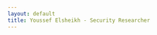 ```yaml
---
layout: default
title: Youssef Elsheikh - Security Researcher
---
```


<!DOCTYPE html>
<html lang="en">
<head>
    <meta charset="UTF-8">
    <meta name="viewport" content="width=device-width, initial-scale=1.0">
    <title>Youssef Elsheikh - Security Researcher</title>
    <link rel="preconnect" href="https://fonts.googleapis.com">
    <link rel="preconnect" href="https://fonts.gstatic.com" crossorigin>
    <link href="https://fonts.googleapis.com/css2?family=Inter:wght@300;400;500;600;700&display=swap" rel="stylesheet">
    <style>
        /* Reset and Base Styles */
        * {
            margin: 0;
            padding: 0;
            box-sizing: border-box;
        }

        :root {
            --background: #0f1419;
            --foreground: #f5f7fa;
            --card: #171c22;
            --card-foreground: #f5f7fa;
            --primary: #3db2ff;
            --primary-foreground: #ffffff;
            --secondary: #1e252e;
            --secondary-foreground: #f5f7fa;
            --muted: #1a2027;
            --muted-foreground: #a0aec0;
            --accent: #1e252e;
            --accent-foreground: #f5f7fa;
            --border: #2a3441;
            --input: #2a3441;
            --ring: #3db2ff;
            --radius: 0.75rem;
            --font-sans: 'Inter', -apple-system, BlinkMacSystemFont, 'Segoe UI', Roboto, 'Helvetica Neue', Arial, sans-serif;
        }

        html {
            scroll-behavior: smooth;
        }

        body {
            font-family: var(--font-sans);
            background-color: var(--background);
            color: var(--foreground);
            line-height: 1.6;
            overflow-x: hidden;
        }

        a {
            color: inherit;
            text-decoration: none;
        }

        /* Layout */
        .container {
            max-width: 1200px;
            margin: 0 auto;
            padding: 0 1.5rem;
        }

        .section {
            padding: 5rem 0;
        }

        .grid {
            display: grid;
            gap: 1.5rem;
        }

        .grid-2 {
            grid-template-columns: repeat(1, 1fr);
        }

        .grid-3 {
            grid-template-columns: repeat(1, 1fr);
        }

        .grid-4 {
            grid-template-columns: repeat(1, 1fr);
        }

        @media (min-width: 768px) {
            .grid-2 {
                grid-template-columns: repeat(2, 1fr);
            }
            
            .grid-3 {
                grid-template-columns: repeat(3, 1fr);
            }
            
            .grid-4 {
                grid-template-columns: repeat(2, 1fr);
            }
        }

        @media (min-width: 1024px) {
            .grid-4 {
                grid-template-columns: repeat(4, 1fr);
            }
        }

        .flex {
            display: flex;
        }

        .flex-col {
            flex-direction: column;
        }

        .items-center {
            align-items: center;
        }

        .justify-between {
            justify-content: space-between;
        }

        .justify-center {
            justify-content: center;
        }

        .gap-4 {
            gap: 1rem;
        }

        .gap-6 {
            gap: 1.5rem;
        }

        .gap-8 {
            gap: 2rem;
        }

        /* Typography */
        h1, h2, h3, h4, h5, h6 {
            font-weight: 600;
            line-height: 1.2;
            margin-bottom: 1rem;
        }

        h1 {
            font-size: 2.5rem;
            font-weight: 700;
        }

        h2 {
            font-size: 2rem;
        }

        h3 {
            font-size: 1.5rem;
        }

        h4 {
            font-size: 1.25rem;
        }

        p {
            margin-bottom: 1rem;
        }

        @media (min-width: 768px) {
            h1 {
                font-size: 3.5rem;
            }
            
            h2 {
                font-size: 2.5rem;
            }
        }

        .text-lg {
            font-size: 1.125rem;
        }

        .text-xl {
            font-size: 1.25rem;
        }

        .text-2xl {
            font-size: 1.5rem;
        }

        .font-medium {
            font-weight: 500;
        }

        .font-semibold {
            font-weight: 600;
        }

        .font-bold {
            font-weight: 700;
        }

        .text-center {
            text-align: center;
        }

        .text-primary {
            color: var(--primary);
        }

        .text-muted {
            color: var(--muted-foreground);
        }

        /* Navigation */
        .navbar {
            position: fixed;
            top: 0;
            width: 100%;
            background: rgba(15, 20, 25, 0.95);
            backdrop-filter: blur(10px);
            z-index: 1000;
            border-bottom: 1px solid var(--border);
        }

        .nav-container {
            display: flex;
            justify-content: space-between;
            align-items: center;
            height: 4rem;
            padding: 0 1.5rem;
            max-width: 1200px;
            margin: 0 auto;
        }

        .nav-logo {
            font-size: 1.5rem;
            font-weight: 700;
            color: var(--primary);
            transition: color 0.3s ease;
        }

        .nav-logo:hover {
            color: var(--primary-foreground);
        }

        .nav-menu {
            display: flex;
            gap: 2rem;
        }

        .nav-link {
            color: var(--muted-foreground);
            font-weight: 500;
            transition: color 0.3s ease;
            position: relative;
        }

        .nav-link:hover,
        .nav-link.active {
            color: var(--primary);
        }

        .nav-link.active::after {
            content: '';
            position: absolute;
            bottom: -0.5rem;
            left: 0;
            width: 100%;
            height: 2px;
            background: var(--primary);
        }

        .hamburger {
            display: none;
            flex-direction: column;
            cursor: pointer;
            gap: 0.25rem;
        }

        .hamburger span {
            width: 1.5rem;
            height: 2px;
            background: var(--foreground);
            transition: 0.3s;
        }

        @media (max-width: 768px) {
            .nav-menu {
                position: fixed;
                left: -100%;
                top: 4rem;
                flex-direction: column;
                background-color: var(--background);
                width: 100%;
                text-align: center;
                transition: 0.3s;
                box-shadow: 0 10px 27px rgba(0, 0, 0, 0.05);
                padding: 2rem 0;
                z-index: 1000;
            }

            .nav-menu.active {
                left: 0;
            }

            .hamburger {
                display: flex;
            }
        }

        /* Buttons */
        .btn {
            display: inline-flex;
            align-items: center;
            justify-content: center;
            padding: 0.75rem 1.5rem;
            border-radius: var(--radius);
            font-weight: 500;
            transition: all 0.3s ease;
            cursor: pointer;
            border: none;
            font-size: 1rem;
        }

        .btn-lg {
            padding: 1rem 2rem;
            font-size: 1.125rem;
        }

        .btn-primary {
            background-color: var(--primary);
            color: var(--primary-foreground);
        }

        .btn-primary:hover {
            background-color: color-mix(in srgb, var(--primary) 90%, black);
            transform: translateY(-2px);
        }

        .btn-outline {
            background-color: transparent;
            border: 1px solid var(--primary);
            color: var(--primary);
        }

        .btn-outline:hover {
            background-color: color-mix(in srgb, var(--primary) 10%, transparent);
            transform: translateY(-2px);
        }

        .btn-ghost {
            background-color: transparent;
            color: var(--primary);
        }

        .btn-ghost:hover {
            background-color: color-mix(in srgb, var(--primary) 10%, transparent);
        }

        /* Cards */
        .card {
            background-color: var(--card);
            border-radius: var(--radius);
            border: 1px solid var(--border);
            overflow: hidden;
            transition: all 0.3s ease;
        }

        .card:hover {
            transform: translateY(-5px);
            border-color: color-mix(in srgb, var(--primary) 30%, transparent);
            box-shadow: 0 10px 30px rgba(0, 0, 0, 0.2);
        }

        .card-content {
            padding: 1.5rem;
        }

        .card-image {
            width: 100%;
            height: 200px;
            object-fit: cover;
        }

        /* Hero Section */
        .hero {
            min-height: 100vh;
            display: flex;
            flex-direction: column;
            justify-content: center;
            position: relative;
            padding: 5rem 0;
        }

        .hero-content {
            max-width: 800px;
            z-index: 2;
        }

        .hero-background {
            position: absolute;
            top: 0;
            left: 0;
            width: 100%;
            height: 100%;
            overflow: hidden;
            z-index: 1;
        }

        .floating-element {
            position: absolute;
            width: 200px;
            height: 200px;
            background: linear-gradient(45deg, rgba(61, 178, 255, 0.1), rgba(61, 178, 255, 0.05));
            border-radius: 50%;
            animation: float 6s ease-in-out infinite;
        }

        .floating-element:nth-child(1) {
            top: 20%;
            left: 10%;
            animation-delay: 0s;
        }

        .floating-element:nth-child(2) {
            top: 60%;
            right: 10%;
            animation-delay: 2s;
        }

        .floating-element:nth-child(3) {
            bottom: 20%;
            left: 50%;
            animation-delay: 4s;
        }

        /* Blog Cards */
        .blog-card-header {
            display: flex;
            justify-content: space-between;
            align-items: center;
            margin-bottom: 1rem;
        }

        .blog-date {
            color: var(--muted-foreground);
            font-size: 0.875rem;
        }

        .blog-tags {
            display: flex;
            gap: 0.5rem;
        }

        .tag {
            background: color-mix(in srgb, var(--primary) 10%, transparent);
            color: var(--primary);
            padding: 0.25rem 0.75rem;
            border-radius: 1rem;
            font-size: 0.75rem;
            font-weight: 500;
        }

        /* Project Cards */
        .project-header {
            display: flex;
            justify-content: space-between;
            align-items: center;
            margin-bottom: 1rem;
        }

        .project-status {
            padding: 0.25rem 0.75rem;
            border-radius: 1rem;
            font-size: 0.75rem;
            font-weight: 500;
            background: color-mix(in srgb, var(--primary) 10%, transparent);
            color: var(--primary);
        }

        .project-features {
            margin-bottom: 1.5rem;
        }

        .project-features ul {
            list-style: none;
            padding-left: 0;
        }

        .project-features li {
            color: var(--muted-foreground);
            margin-bottom: 0.5rem;
            position: relative;
            padding-left: 1.5rem;
        }

        .project-features li::before {
            content: '→';
            position: absolute;
            left: 0;
            color: var(--primary);
            font-weight: bold;
        }

        .project-tech {
            display: flex;
            gap: 0.5rem;
            flex-wrap: wrap;
            margin-bottom: 1.5rem;
        }

        .tech-tag {
            background: var(--muted);
            color: var(--muted-foreground);
            padding: 0.25rem 0.75rem;
            border-radius: 0.5rem;
            font-size: 0.75rem;
            font-weight: 500;
        }

        /* Timeline */
        .timeline {
            position: relative;
            max-width: 800px;
            margin: 0 auto;
        }

        .timeline::before {
            content: '';
            position: absolute;
            left: 1.5rem;
            top: 0;
            bottom: 0;
            width: 2px;
            background: var(--primary);
        }

        .timeline-item {
            position: relative;
            margin-bottom: 2rem;
            padding-left: 3rem;
        }

        .timeline-marker {
            position: absolute;
            left: 0.75rem;
            top: 0;
            width: 1rem;
            height: 1rem;
            background: var(--primary);
            border-radius: 50%;
            border: 3px solid var(--background);
            transform: translateX(-50%);
        }

        .timeline-content {
            background: var(--card);
            padding: 1.5rem;
            border-radius: var(--radius);
            border: 1px solid var(--border);
        }

        .timeline-date {
            color: var(--primary);
            font-weight: 500;
            font-size: 0.875rem;
        }

        /* Social Links */
        .social-link {
            display: flex;
            align-items: center;
            gap: 1rem;
            padding: 1rem;
            background: var(--card);
            border-radius: var(--radius);
            border: 1px solid var(--border);
            transition: all 0.3s ease;
        }

        .social-link:hover {
            transform: translateY(-3px);
            border-color: color-mix(in srgb, var(--primary) 30%, transparent);
        }

        .social-icon {
            width: 2.5rem;
            height: 2.5rem;
            border-radius: 50%;
            background: var(--muted);
            display: flex;
            align-items: center;
            justify-content: center;
        }

        .social-icon svg {
            width: 1.25rem;
            height: 1.25rem;
        }

        /* Form Elements */
        .form-group {
            margin-bottom: 1.5rem;
        }

        .form-group label {
            display: block;
            margin-bottom: 0.5rem;
            font-weight: 500;
        }

        .form-group input,
        .form-group textarea {
            width: 100%;
            padding: 0.75rem 1rem;
            background: var(--muted);
            border: 1px solid var(--border);
            border-radius: var(--radius);
            color: var(--foreground);
            font-family: inherit;
            font-size: 1rem;
            transition: border-color 0.3s ease;
        }

        .form-group input:focus,
        .form-group textarea:focus {
            outline: none;
            border-color: var(--primary);
        }

        .form-group textarea {
            resize: vertical;
            min-height: 120px;
        }

        /* Utility Classes */
        .mb-1 { margin-bottom: 0.25rem; }
        .mb-2 { margin-bottom: 0.5rem; }
        .mb-3 { margin-bottom: 0.75rem; }
        .mb-4 { margin-bottom: 1rem; }
        .mb-6 { margin-bottom: 1.5rem; }
        .mb-8 { margin-bottom: 2rem; }
        .mb-12 { margin-bottom: 3rem; }
        .mb-16 { margin-bottom: 4rem; }

        .mt-4 { margin-top: 1rem; }
        .mt-8 { margin-top: 2rem; }
        .mt-12 { margin-top: 3rem; }
        .mt-16 { margin-top: 4rem; }
        .mt-24 { margin-top: 6rem; }

        .py-16 { padding-top: 4rem; padding-bottom: 4rem; }
        .px-6 { padding-left: 1.5rem; padding-right: 1.5rem; }

        .w-full { width: 100%; }
        .max-w-4xl { max-width: 56rem; }
        .max-w-5xl { max-width: 64rem; }
        .mx-auto { margin-left: auto; margin-right: auto; }

        .hidden { display: none; }
        .block { display: block; }

        .relative { position: relative; }
        .absolute { position: absolute; }

        .overflow-hidden { overflow: hidden; }

        /* Animations */
        @keyframes float {
            0%, 100% {
                transform: translateY(0px);
            }
            50% {
                transform: translateY(-20px);
            }
        }

        @keyframes fadeInUp {
            from {
                opacity: 0;
                transform: translateY(20px);
            }
            to {
                opacity: 1;
                transform: translateY(0);
            }
        }

        .fade-in {
            opacity: 0;
            animation: fadeInUp 0.8s ease forwards;
        }

        .delay-100 { animation-delay: 0.1s; }
        .delay-200 { animation-delay: 0.2s; }
        .delay-300 { animation-delay: 0.3s; }
        .delay-400 { animation-delay: 0.4s; }

        /* Responsive Design */
        @media (max-width: 768px) {
            .container {
                padding: 0 1rem;
            }

            .hero {
                padding: 4rem 0;
            }

            .timeline::before {
                left: 1rem;
            }

            .timeline-item {
                padding-left: 2.5rem;
            }

            .timeline-marker {
                left: 0.5rem;
            }
        }

        /* Print styles */
        @media print {
            .navbar,
            .btn {
                display: none;
            }

            body {
                background: white;
                color: black;
            }

            .card {
                break-inside: avoid;
            }
        }

        /* Accessibility */
        @media (prefers-reduced-motion: reduce) {
            *,
            *::before,
            *::after {
                animation-duration: 0.01ms !important;
                animation-iteration-count: 1 !important;
                transition-duration: 0.01ms !important;
            }
        }

        .sr-only {
            position: absolute;
            width: 1px;
            height: 1px;
            padding: 0;
            margin: -1px;
            overflow: hidden;
            clip: rect(0, 0, 0, 0);
            white-space: nowrap;
            border-width: 0;
        }

        /* Focus styles for accessibility */
        a:focus,
        button:focus,
        input:focus,
        textarea:focus {
            outline: 2px solid var(--primary);
            outline-offset: 2px;
        }

        /* Tab navigation */
        .tab-container {
            display: flex;
            gap: 0.5rem;
            margin-bottom: 2rem;
            overflow-x: auto;
            padding-bottom: 0.5rem;
        }

        .tab-btn {
            padding: 0.5rem 1rem;
            border-radius: 9999px;
            font-weight: 500;
            transition: all 0.3s ease;
            cursor: pointer;
            border: 1px solid var(--border);
            background: transparent;
            color: var(--muted-foreground);
            white-space: nowrap;
        }

        .tab-btn.active {
            background-color: var(--primary);
            color: var(--primary-foreground);
            border-color: var(--primary);
        }

        .tab-btn:hover:not(.active) {
            border-color: color-mix(in srgb, var(--primary) 30%, transparent);
            color: var(--primary);
        }

        /* Page content */
        .page-content {
            padding-top: 5rem;
            min-height: 100vh;
        }

        /* Icons */
        .icon {
            display: inline-block;
            width: 1.5rem;
            height: 1.5rem;
            stroke-width: 0;
            stroke: currentColor;
            fill: currentColor;
            vertical-align: middle;
        }

        .icon-sm {
            width: 1rem;
            height: 1rem;
        }

        .icon-lg {
            width: 2rem;
            height: 2rem;
        }
    </style>
</head>
<body>
    <nav class="navbar">
        <div class="nav-container">
            <a href="#home" class="nav-logo">nem0x00</a>
            <div class="nav-menu">
                <a href="#home" class="nav-link active" data-section="home">Home</a>
                <a href="#about" class="nav-link" data-section="about">About</a>
                <a href="#blog" class="nav-link" data-section="blog">Blog</a>
                <a href="#projects" class="nav-link" data-section="projects">Projects</a>
                <a href="#cv" class="nav-link" data-section="cv">CV</a>
                <a href="#contact" class="nav-link" data-section="contact">Contact</a>
            </div>
            <div class="hamburger">
                <span></span>
                <span></span>
                <span></span>
            </div>
        </div>
    </nav>

    <!-- Home Section -->
    <section id="home" class="section hero">
        <div class="hero-background">
            <div class="floating-element"></div>
            <div class="floating-element"></div>
            <div class="floating-element"></div>
        </div>
        
        <div class="container">
            <div class="hero-content fade-in">
                <p class="text-muted mb-2">Hey, I'm</p>
                <h1 class="mb-2">Youssef Elsheikh</h1>
                <p class="text-muted mb-6">— also known as <span class="text-primary">nem0x00</span></p>
                
                <p class="text-xl mb-8">
                    I'm a bug bounty hunter and Android security researcher passionate about 
                    <span class="text-primary">automation</span>, <span class="text-primary">tooling</span>, and 
                    <span class="text-primary">responsible disclosure</span>.
                </p>
                
                <div class="flex gap-4 mb-16">
                    <a href="#about" class="btn btn-primary btn-lg">About Me</a>
                    <a href="#blog" class="btn btn-outline btn-lg">Read My Blog</a>
                </div>
            </div>
            
            <div class="mt-24">
                <h2 class="mb-8">Recent Articles</h2>
                <div class="grid grid-2 gap-6">
                    <div class="card fade-in delay-100">
                        <img src="https://placeholder.com/800x400" alt="Android SSL Pinning" class="card-image">
                        <div class="card-content">
                            <div class="blog-card-header">
                                <span class="blog-date">Dec 15, 2024</span>
                                <div class="blog-tags">
                                    <span class="tag">Android</span>
                                    <span class="tag">Frida</span>
                                </div>
                            </div>
                            <h3 class="mb-3">Advanced Android SSL Pinning Bypass with Frida</h3>
                            <p class="text-muted mb-4">Deep dive into bypassing modern SSL pinning implementations in Android applications using custom Frida scripts and runtime manipulation techniques...</p>
                            <a href="#blog" class="text-primary font-medium">Read More →</a>
                        </div>
                    </div>
                    
                    <div class="card fade-in delay-200">
                        <img src="https://placeholder.com/800x400" alt="IDOR Detection" class="card-image">
                        <div class="card-content">
                            <div class="blog-card-header">
                                <span class="blog-date">Nov 28, 2024</span>
                                <div class="blog-tags">
                                    <span class="tag">Bug Bounty</span>
                                    <span class="tag">Web</span>
                                </div>
                            </div>
                            <h3 class="mb-3">Automating IDOR Detection in Large Applications</h3>
                            <p class="text-muted mb-4">How I built a custom tool to automatically detect Insecure Direct Object References across thousands of endpoints, leading to multiple critical findings...</p>
                            <a href="#blog" class="text-primary font-medium">Read More →</a>
                        </div>
                    </div>
                </div>
                
                <div class="text-center mt-8">
                    <a href="#blog" class="btn btn-ghost">View All Articles</a>
                </div>
            </div>
        </div>
    </section>

    <!-- About Section -->
    <section id="about" class="section page-content">
        <div class="container max-w-4xl">
            <div class="mb-16 fade-in">
                <h1 class="mb-6">About Me</h1>
                <p class="text-xl text-muted">
                    I'm a cybersecurity researcher specializing in Android and web app penetration testing. Acknowledged by 
                    <span class="text-primary">Google</span>, <span class="text-primary">Unity</span>,
                    <span class="text-primary"> Swisscom</span>, <span class="text-primary">Estonia Gov</span>, and 
                    others. Currently pursuing <span class="text-primary">OSCE3</span> and multiple eLearnSecurity 
                    certifications. I build tools to automate and enhance bug bounty workflows.
                </p>
            </div>

            <div class="mb-16 fade-in delay-100">
                <h2 class="mb-8">Recognition Timeline</h2>
                <div class="timeline">
                    <div class="timeline-item">
                        <div class="timeline-marker"></div>
                        <div class="timeline-content">
                            <div class="flex justify-between mb-2">
                                <h3>Google Security Acknowledgment</h3>
                                <span class="timeline-date">2024</span>
                            </div>
                            <p class="text-muted">Recognized for responsible disclosure of security vulnerabilities</p>
                        </div>
                    </div>
                    
                    <div class="timeline-item">
                        <div class="timeline-marker"></div>
                        <div class="timeline-content">
                            <div class="flex justify-between mb-2">
                                <h3>Unity Technologies</h3>
                                <span class="timeline-date">2023</span>
                            </div>
                            <p class="text-muted">Security research acknowledgment for platform vulnerabilities</p>
                        </div>
                    </div>
                    
                    <div class="timeline-item">
                        <div class="timeline-marker"></div>
                        <div class="timeline-content">
                            <div class="flex justify-between mb-2">
                                <h3>Swisscom Bug Bounty</h3>
                                <span class="timeline-date">2023</span>
                            </div>
                            <p class="text-muted">Successful vulnerability disclosure and bounty award</p>
                        </div>
                    </div>
                    
                    <div class="timeline-item">
                        <div class="timeline-marker"></div>
                        <div class="timeline-content">
                            <div class="flex justify-between mb-2">
                                <h3>Estonia Government</h3>
                                <span class="timeline-date">2022</span>
                            </div>
                            <p class="text-muted">Critical infrastructure security research acknowledgment</p>
                        </div>
                    </div>
                </div>
            </div>

            <div class="fade-in delay-200">
                <h2 class="mb-8">Certifications & Learning</h2>
                <div class="grid grid-3 gap-6">
                    <div class="card">
                        <div class="card-content">
                            <h3 class="mb-2">OSCE3</h3>
                            <span class="tag mb-3" style="background-color: rgba(245, 158, 11, 0.1); color: rgb(245, 158, 11);">In Progress</span>
                            <p class="text-muted">Advanced Windows Exploitation</p>
                        </div>
                    </div>
                    
                    <div class="card">
                        <div class="card-content">
                            <h3 class="mb-2">eLearnSecurity</h3>
                            <span class="tag mb-3" style="background-color: rgba(245, 158, 11, 0.1); color: rgb(245, 158, 11);">Multiple Tracks</span>
                            <p class="text-muted">Web App & Mobile Security</p>
                        </div>
                    </div>
                    
                    <div class="card">
                        <div class="card-content">
                            <h3 class="mb-2">Android Security</h3>
                            <span class="tag mb-3" style="background-color: rgba(16, 185, 129, 0.1); color: rgb(16, 185, 129);">Self-Taught</span>
                            <p class="text-muted">Frida, Static Analysis, Reverse Engineering</p>
                        </div>
                    </div>
                </div>
            </div>
        </div>
    </section>

    <!-- Blog Section -->
    <section id="blog" class="section page-content">
        <div class="container max-w-5xl">
            <div class="mb-16 fade-in">
                <h1 class="mb-6">Security Research & Writeups</h1>
                <p class="text-xl text-muted">
                    Sharing knowledge through detailed vulnerability research and tool development insights
                </p>
            </div>

            <div class="grid grid-2 gap-8">
                <div class="card fade-in delay-100">
                    <img src="https://placeholder.com/800x400" alt="Android SSL Pinning" class="card-image">
                    <div class="card-content">
                        <div class="blog-card-header">
                            <span class="blog-date">Dec 15, 2024</span>
                            <div class="blog-tags">
                                <span class="tag">Android</span>
                                <span class="tag">Frida</span>
                            </div>
                        </div>
                        <h2 class="mb-3">Advanced Android SSL Pinning Bypass with Frida</h2>
                        <p class="text-muted mb-4">Deep dive into bypassing modern SSL pinning implementations in Android applications using custom Frida scripts and runtime manipulation techniques...</p>
                        <a href="#" class="text-primary font-medium">Read More →</a>
                    </div>
                </div>
                
                <div class="card fade-in delay-200">
                    <img src="https://placeholder.com/800x400" alt="IDOR Detection" class="card-image">
                    <div class="card-content">
                        <div class="blog-card-header">
                            <span class="blog-date">Nov 28, 2024</span>
                            <div class="blog-tags">
                                <span class="tag">Bug Bounty</span>
                                <span class="tag">Web</span>
                            </div>
                        </div>
                        <h2 class="mb-3">Automating IDOR Detection in Large Applications</h2>
                        <p class="text-muted mb-4">How I built a custom tool to automatically detect Insecure Direct Object References across thousands of endpoints, leading to multiple critical findings...</p>
                        <a href="#" class="text-primary font-medium">Read More →</a>
                    </div>
                </div>
                
                <div class="card fade-in delay-300">
                    <img src="https://placeholder.com/800x400" alt="BADGPT" class="card-image">
                    <div class="card-content">
                        <div class="blog-card-header">
                            <span class="blog-date">Oct 12, 2024</span>
                            <div class="blog-tags">
                                <span class="tag">Tools</span>
                                <span class="tag">Go</span>
                            </div>
                        </div>
                        <h2 class="mb-3">Building BADGPT: AI-Powered Security Testing</h2>
                        <p class="text-muted mb-4">The story behind creating BADGPT, a tool that leverages AI to enhance bug bounty workflows and automate vulnerability discovery processes...</p>
                        <a href="#" class="text-primary font-medium">Read More →</a>
                    </div>
                </div>
                
                <div class="card fade-in delay-400">
                    <img src="https://placeholder.com/800x400" alt="Android APK Analysis" class="card-image">
                    <div class="card-content">
                        <div class="blog-card-header">
                            <span class="blog-date">Sep 5, 2024</span>
                            <div class="blog-tags">
                                <span class="tag">Mobile</span>
                                <span class="tag">Research</span>
                            </div>
                        </div>
                        <h2 class="mb-3">Static Analysis of Android APKs at Scale</h2>
                        <p class="text-muted mb-4">Techniques and tools for performing efficient static analysis on thousands of Android applications to identify common vulnerability patterns...</p>
                        <a href="#" class="text-primary font-medium">Read More →</a>
                    </div>
                </div>
            </div>
        </div>
    </section>

    <!-- Projects Section -->
    <section id="projects" class="section page-content">
        <div class="container max-w-5xl">
            <div class="mb-12 fade-in">
                <h1 class="mb-6">Security Tools & Projects</h1>
                <p class="text-xl text-muted">
                    Open-source tools built to enhance security research and bug bounty workflows
                </p>
            </div>

            <div class="tab-container mb-12 fade-in delay-100">
                <button class="tab-btn active" data-category="all">All Projects</button>
                <button class="tab-btn" data-category="automation">Automation</button>
                <button class="tab-btn" data-category="mobile">Mobile Security</button>
                <button class="tab-btn" data-category="web">Web Security</button>
            </div>

            <div class="grid grid-2 gap-8">
                <div class="card project-card fade-in delay-200" data-category="automation" style="border-color: rgba(61, 178, 255, 0.2); background-color: rgba(61, 178, 255, 0.05);">
                    <div class="card-content">
                        <div class="project-header">
                            <h2>BADGPT</h2>
                            <span class="project-status">Featured</span>
                        </div>
                        
                        <p class="text-muted mb-6">
                            AI-powered security testing tool that leverages GPT models to enhance bug bounty workflows, 
                            automate vulnerability discovery, and generate intelligent test cases.
                        </p>
                        
                        <div class="project-features">
                            <h4 class="mb-3">Key Features:</h4>
                            <ul>
                                <li>Automated payload generation</li>
                                <li>Intelligent vulnerability analysis</li>
                                <li>Custom prompt engineering for security testing</li>
                                <li>Integration with popular security tools</li>
                            </ul>
                        </div>
                        
                        <div class="project-tech">
                            <span class="tech-tag">Go</span>
                            <span class="tech-tag">OpenAI API</span>
                            <span class="tech-tag">CLI</span>
                        </div>
                        
                        <a href="https://github.com/NeM0x00" class="btn btn-primary w-full" target="_blank">
                            <svg class="icon icon-sm mr-2" viewBox="0 0 24 24">
                                <path d="M12 0c-6.626 0-12 5.373-12 12 0 5.302 3.438 9.8 8.207 11.387.599.111.793-.261.793-.577v-2.234c-3.338.726-4.033-1.416-4.033-1.416-.546-1.387-1.333-1.756-1.333-1.756-1.089-.745.083-.729.083-.729 1.205.084 1.839 1.237 1.839 1.237 1.07 1.834 2.807 1.304 3.492.997.107-.775.418-1.305.762-1.604-2.665-.305-5.467-1.334-5.467-5.931 0-1.311.469-2.381 1.236-3.221-.124-.303-.535-1.524.117-3.176 0 0 1.008-.322 3.301 1.23.957-.266 1.983-.399 3.003-.404 1.02.005 2.047.138 3.006.404 2.291-1.552 3.297-1.23 3.297-1.23.653 1.653.242 2.874.118 3.176.77.84 1.235 1.911 1.235 3.221 0 4.609-2.807 5.624-5.479 5.921.43.372.823 1.102.823 2.222v3.293c0 .319.192.694.801.576 4.765-1.589 8.199-6.086 8.199-11.386 0-6.627-5.373-12-12-12z"/>
                            </svg>
                            View on GitHub
                        </a>
                    </div>
                </div>
                
                <div class="card project-card fade-in delay-300" data-category="mobile">
                    <div class="card-content">
                        <div class="project-header">
                            <h2>Frida Android Scanner</h2>
                            <span class="project-status">Active</span>
                        </div>
                        
                        <p class="text-muted mb-6">
                            Comprehensive Android security scanner built with Frida for dynamic analysis, 
                            runtime manipulation, and vulnerability detection in mobile applications.
                        </p>
                        
                        <div class="project-features">
                            <h4 class="mb-3">Key Features:</h4>
                            <ul>
                                <li>SSL pinning bypass automation</li>
                                <li>Runtime method hooking</li>
                                <li>Certificate validation bypass</li>
                                <li>Custom payload injection</li>
                            </ul>
                        </div>
                        
                        <div class="project-tech">
                            <span class="tech-tag">Frida</span>
                            <span class="tech-tag">JavaScript</span>
                            <span class="tech-tag">Android</span>
                        </div>
                        
                        <a href="https://github.com/NeM0x00" class="btn btn-primary w-full" target="_blank">
                            <svg class="icon icon-sm mr-2" viewBox="0 0 24 24">
                                <path d="M12 0c-6.626 0-12 5.373-12 12 0 5.302 3.438 9.8 8.207 11.387.599.111.793-.261.793-.577v-2.234c-3.338.726-4.033-1.416-4.033-1.416-.546-1.387-1.333-1.756-1.333-1.756-1.089-.745.083-.729.083-.729 1.205.084 1.839 1.237 1.839 1.237 1.07 1.834 2.807 1.304 3.492.997.107-.775.418-1.305.762-1.604-2.665-.305-5.467-1.334-5.467-5.931 0-1.311.469-2.381 1.236-3.221-.124-.303-.535-1.524.117-3.176 0 0 1.008-.322 3.301 1.23.957-.266 1.983-.399 3.003-.404 1.02.005 2.047.138 3.006.404 2.291-1.552 3.297-1.23 3.297-1.23.653 1.653.242 2.874.118 3.176.77.84 1.235 1.911 1.235 3.221 0 4.609-2.807 5.624-5.479 5.921.43.372.823 1.102.823 2.222v3.293c0 .319.192.694.801.576 4.765-1.589 8.199-6.086 8.199-11.386 0-6.627-5.373-12-12-12z"/>
                            </svg>
                            View on GitHub
                        </a>
                    </div>
                </div>
                
                <div class="card project-card fade-in delay-400" data-category="web">
                    <div class="card-content">
                        <div class="project-header">
                            <h2>IDOR Hunter</h2>
                            <span class="project-status">Beta</span>
                        </div>
                        
                        <p class="text-muted mb-6">
                            Automated tool for detecting Insecure Direct Object References (IDOR) vulnerabilities 
                            across web applications with intelligent parameter fuzzing.
                        </p>
                        
                        <div class="project-features">
                            <h4 class="mb-3">Key Features:</h4>
                            <ul>
                                <li>Automated endpoint discovery</li>
                                <li>Parameter manipulation testing</li>
                                <li>Session management bypass</li>
                                <li>Detailed vulnerability reporting</li>
                            </ul>
                        </div>
                        
                        <div class="project-tech">
                            <span class="tech-tag">Python</span>
                            <span class="tech-tag">Requests</span>
                            <span class="tech-tag">Threading</span>
                        </div>
                        
                        <a href="https://github.com/NeM0x00" class="btn btn-primary w-full" target="_blank">
                            <svg class="icon icon-sm mr-2" viewBox="0 0 24 24">
                                <path d="M12 0c-6.626 0-12 5.373-12 12 0 5.302 3.438 9.8 8.207 11.387.599.111.793-.261.793-.577v-2.234c-3.338.726-4.033-1.416-4.033-1.416-.546-1.387-1.333-1.756-1.333-1.756-1.089-.745.083-.729.083-.729 1.205.084 1.839 1.237 1.839 1.237 1.07 1.834 2.807 1.304 3.492.997.107-.775.418-1.305.762-1.604-2.665-.305-5.467-1.334-5.467-5.931 0-1.311.469-2.381 1.236-3.221-.124-.303-.535-1.524.117-3.176 0 0 1.008-.322 3.301 1.23.957-.266 1.983-.399 3.003-.404 1.02.005 2.047.138 3.006.404 2.291-1.552 3.297-1.23 3.297-1.23.653 1.653.242 2.874.118 3.176.77.84 1.235 1.911 1.235 3.221 0 4.609-2.807 5.624-5.479 5.921.43.372.823 1.102.823 2.222v3.293c0 .319.192.694.801.576 4.765-1.589 8.199-6.086 8.199-11.386 0-6.627-5.373-12-12-12z"/>
                            </svg>
                            View on GitHub
                        </a>
                    </div>
                </div>
                
                <div class="card project-card fade-in delay-400" data-category="automation">
                    <div class="card-content">
                        <div class="project-header">
                            <h2>Recon Automation Suite</h2>
                            <span class="project-status">Maintained</span>
                        </div>
                        
                        <p class="text-muted mb-6">
                            Complete reconnaissance automation framework for bug bounty hunters, 
                            integrating multiple tools and providing comprehensive target analysis.
                        </p>
                        
                        <div class="project-features">
                            <h4 class="mb-3">Key Features:</h4>
                            <ul>
                                <li>Subdomain enumeration</li>
                                <li>Port scanning and service detection</li>
                                <li>Technology stack identification</li>
                                <li>Automated report generation</li>
                            </ul>
                        </div>
                        
                        <div class="project-tech">
                            <span class="tech-tag">Bash</span>
                            <span class="tech-tag">Python</span>
                            <span class="tech-tag">Docker</span>
                        </div>
                        
                        <a href="https://github.com/NeM0x00" class="btn btn-primary w-full" target="_blank">
                            <svg class="icon icon-sm mr-2" viewBox="0 0 24 24">
                                <path d="M12 0c-6.626 0-12 5.373-12 12 0 5.302 3.438 9.8 8.207 11.387.599.111.793-.261.793-.577v-2.234c-3.338.726-4.033-1.416-4.033-1.416-.546-1.387-1.333-1.756-1.333-1.756-1.089-.745.083-.729.083-.729 1.205.084 1.839 1.237 1.839 1.237 1.07 1.834 2.807 1.304 3.492.997.107-.775.418-1.305.762-1.604-2.665-.305-5.467-1.334-5.467-5.931 0-1.311.469-2.381 1.236-3.221-.124-.303-.535-1.524.117-3.176 0 0 1.008-.322 3.301 1.23.957-.266 1.983-.399 3.003-.404 1.02.005 2.047.138 3.006.404 2.291-1.552 3.297-1.23 3.297-1.23.653 1.653.242 2.874.118 3.176.77.84 1.235 1.911 1.235 3.221 0 4.609-2.807 5.624-5.479 5.921.43.372.823 1.102.823 2.222v3.293c0 .319.192.694.801.576 4.765-1.589 8.199-6.086 8.199-11.386 0-6.627-5.373-12-12-12z"/>
                            </svg>
                            View on GitHub
                        </a>
                    </div>
                </div>
            </div>
        </div>
    </section>

    <!-- CV Section -->
    <section id="cv" class="section page-content">
        <div class="container max-w-4xl">
            <div class="mb-16 fade-in">
                <h1 class="mb-6">Curriculum Vitae</h1>
                <p class="text-xl text-muted">
                    Cybersecurity researcher and bug bounty hunter with expertise in Android security, web application penetration 
                    testing, and security automation. Proven track record of responsible disclosure with major technology 
                    companies.
                </p>
            </div>

            <div class="space-y-12">
                <section class="fade-in delay-100">
                    <h2 class="mb-8">Professional Experience</h2>
                    <div class="card" style="border-left-width: 4px; border-left-color: var(--primary);">
                        <div class="card-content">
                            <div class="flex justify-between mb-4">
                                <h3>Independent Security Researcher</h3>
                                <span class="text-primary font-medium">2020 - Present</span>
                            </div>
                            <p class="text-muted italic mb-4">Freelance Bug Bounty Hunter</p>
                            <ul class="space-y-2">
                                <li class="text-muted flex items-start">
                                    <span class="text-primary mr-3">•</span>
                                    Conducted security assessments for web and mobile applications
                                </li>
                                <li class="text-muted flex items-start">
                                    <span class="text-primary mr-3">•</span>
                                    Discovered and responsibly disclosed vulnerabilities to major companies
                                </li>
                                <li class="text-muted flex items-start">
                                    <span class="text-primary mr-3">•</span>
                                    Developed custom tools for automation and vulnerability discovery
                                </li>
                                <li class="text-muted flex items-start">
                                    <span class="text-primary mr-3">•</span>
                                    Maintained active participation in bug bounty programs
                                </li>
                            </ul>
                        </div>
                    </div>
                </section>

                <section class="fade-in delay-200">
                    <h2 class="mb-8">Technical Skills</h2>
                    <div class="grid grid-4 gap-6">
                        <div class="card">
                            <div class="card-content">
                                <h4 class="text-primary mb-4">Security Testing</h4>
                                <ul class="space-y-2">
                                    <li class="text-muted text-sm">Web Application Security</li>
                                    <li class="text-muted text-sm">Mobile Application Security</li>
                                    <li class="text-muted text-sm">Android Reverse Engineering</li>
                                    <li class="text-muted text-sm">Static & Dynamic Analysis</li>
                                </ul>
                            </div>
                        </div>
                        
                        <div class="card">
                            <div class="card-content">
                                <h4 class="text-primary mb-4">Tools & Frameworks</h4>
                                <ul class="space-y-2">
                                    <li class="text-muted text-sm">Frida & Dynamic Instrumentation</li>
                                    <li class="text-muted text-sm">Burp Suite Professional</li>
                                    <li class="text-muted text-sm">OWASP Testing Framework</li>
                                    <li class="text-muted text-sm">Custom Tool Development</li>
                                </ul>
                            </div>
                        </div>
                        
                        <div class="card">
                            <div class="card-content">
                                <h4 class="text-primary mb-4">Programming Languages</h4>
                                <ul class="space-y-2">
                                    <li class="text-muted text-sm">Go (Golang)</li>
                                    <li class="text-muted text-sm">Python</li>
                                    <li class="text-muted text-sm">JavaScript</li>
                                    <li class="text-muted text-sm">Bash Scripting</li>
                                </ul>
                            </div>
                        </div>
                        
                        <div class="card">
                            <div class="card-content">
                                <h4 class="text-primary mb-4">Specializations</h4>
                                <ul class="space-y-2">
                                    <li class="text-muted text-sm">Android Security Research</li>
                                    <li class="text-muted text-sm">Automation & Tooling</li>
                                    <li class="text-muted text-sm">Vulnerability Research</li>
                                    <li class="text-muted text-sm">Responsible Disclosure</li>
                                </ul>
                            </div>
                        </div>
                    </div>
                </section>

                <section class="fade-in delay-300">
                    <h2 class="mb-8">Recognition & Acknowledgments</h2>
                    <div class="grid grid-4 gap-6">
                        <div class="card text-center">
                            <div class="card-content">
                                <h4 class="text-primary mb-3">Google</h4>
                                <p class="text-muted text-sm">Security vulnerability disclosure acknowledgment</p>
                            </div>
                        </div>
                        
                        <div class="card text-center">
                            <div class="card-content">
                                <h4 class="text-primary mb-3">Unity Technologies</h4>
                                <p class="text-muted text-sm">Platform security research recognition</p>
                            </div>
                        </div>
                        
                        <div class="card text-center">
                            <div class="card-content">
                                <h4 class="text-primary mb-3">Swisscom</h4>
                                <p class="text-muted text-sm">Bug bounty program participation and award</p>
                            </div>
                        </div>
                        
                        <div class="card text-center">
                            <div class="card-content">
                                <h4 class="text-primary mb-3">Estonia Government</h4>
                                <p class="text-muted text-sm">Critical infrastructure security research</p>
                            </div>
                        </div>
                    </div>
                </section>
            </div>
        </div>
    </section>

    <!-- Contact Section -->
    <section id="contact" class="section page-content">
        <div class="container max-w-4xl">
            <div class="mb-16 fade-in">
                <h1 class="mb-6">Get In Touch</h1>
                <p class="text-xl text-muted">
                    Interested in collaboration, security research, or just want to connect? 
                    Feel free to reach out through any of the platforms below.
                </p>
            </div>

            <div class="grid grid-2 gap-12">
                <div class="fade-in delay-100">
                    <h2 class="mb-6">Let's Connect</h2>
                    <p class="text-muted mb-8">
                        I'm always open to discussing security research, bug bounty collaboration, 
                        tool development, or sharing knowledge with the cybersecurity community.
                    </p>
                    
                    <div class="space-y-4">
                        <a href="https://github.com/NeM0x00" class="social-link" target="_blank">
                            <div class="social-icon">
                                <svg viewBox="0 0 24 24" fill="currentColor">
                                    <path d="M12 0c-6.626 0-12 5.373-12 12 0 5.302 3.438 9.8 8.207 11.387.599.111.793-.261.793-.577v-2.234c-3.338.726-4.033-1.416-4.033-1.416-.546-1.387-1.333-1.756-1.333-1.756-1.089-.745.083-.729.083-.729 1.205.084 1.839 1.237 1.839 1.237 1.07 1.834 2.807 1.304 3.492.997.107-.775.418-1.305.762-1.604-2.665-.305-5.467-1.334-5.467-5.931 0-1.311.469-2.381 1.236-3.221-.124-.303-.535-1.524.117-3.176 0 0 1.008-.322 3.301 1.23.957-.266 1.983-.399 3.003-.404 1.02.005 2.047.138 3.006.404 2.291-1.552 3.297-1.23 3.297-1.23.653 1.653.242 2.874.118 3.176.77.84 1.235 1.911 1.235 3.221 0 4.609-2.807 5.624-5.479 5.921.43.372.823 1.102.823 2.222v3.293c0 .319.192.694.801.576 4.765-1.589 8.199-6.086 8.199-11.386 0-6.627-5.373-12-12-12z"/>
                                </svg>
                            </div>
                            <div>
                                <h3 class="font-medium">GitHub</h3>
                                <p class="text-muted">github.com/NeM0x00</p>
                            </div>
                            <svg class="icon ml-auto" viewBox="0 0 24 24" fill="none" stroke="currentColor" stroke-width="2" stroke-linecap="round" stroke-linejoin="round">
                                <path d="M18 13v6a2 2 0 0 1-2 2H5a2 2 0 0 1-2-2V8a2 2 0 0 1 2-2h6"></path>
                                <polyline points="15 3 21 3 21 9"></polyline>
                                <line x1="10" y1="14" x2="21" y2="3"></line>
                            </svg>
                        </a>
                        
                        <a href="https://linkedin.com/in/yousef-elsheikh-b1573a1b0/" class="social-link" target="_blank">
                            <div class="social-icon" style="color: #0077b5;">
                                <svg viewBox="0 0 24 24" fill="currentColor">
                                    <path d="M20.447 20.452h-3.554v-5.569c0-1.328-.027-3.037-1.852-3.037-1.853 0-2.136 1.445-2.136 2.939v5.667H9.351V9h3.414v1.561h.046c.477-.9 1.637-1.85 3.37-1.85 3.601 0 4.267 2.37 4.267 5.455v6.286zM5.337 7.433c-1.144 0-2.063-.926-2.063-2.065 0-1.138.92-2.063 2.063-2.063 1.14 0 2.
\`\`\`

The file is too large for a single response. Let me provide you with a more compact version that will work well for GitHub Pages:

<CodeProject id="Youssef Elsheikh Portfolio">
